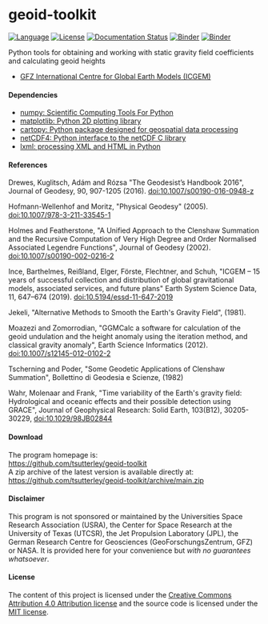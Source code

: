 geoid-toolkit
=============

[![Language](https://img.shields.io/badge/python-v3.7-green.svg)](https://www.python.org/)
[![License](https://img.shields.io/badge/license-MIT-green.svg)](https://github.com/tsutterley/geoid-toolkit/blob/main/LICENSE)
[![Documentation Status](https://readthedocs.org/projects/geoid-toolkit/badge/?version=latest)](https://read-grace-harmonics.readthedocs.io/projects/geoid-toolkit/en/latest/?badge=latest)
[![Binder](https://mybinder.org/badge_logo.svg)](https://mybinder.org/v2/gh/tsutterley/geoid-toolkit/main)
[![Binder](https://binder.pangeo.io/badge.svg)](https://binder.pangeo.io/v2/gh/tsutterley/geoid-toolkit/main)

Python tools for obtaining and working with static gravity field coefficients
and calculating geoid heights

- [GFZ International Centre for Global Earth Models (ICGEM)](http://icgem.gfz-potsdam.de)

#### Dependencies
- [numpy: Scientific Computing Tools For Python](https://www.numpy.org)
- [matplotlib: Python 2D plotting library](https://matplotlib.org)
- [cartopy: Python package designed for geospatial data processing](https://scitools.org.uk/cartopy)
- [netCDF4: Python interface to the netCDF C library](https://unidata.github.io/netcdf4-python/)
- [lxml: processing XML and HTML in Python](https://pypi.python.org/pypi/lxml)

#### References
Drewes, Kuglitsch, Ad&aacute;m and R&oacute;zsa "The Geodesist’s Handbook 2016",
Journal of Geodesy, 90, 907-1205 (2016).
[doi:10.1007/s00190-016-0948-z](https://doi.org/10.1007/s00190-016-0948-z)

Hofmann-Wellenhof and Moritz, "Physical Geodesy" (2005).
[doi:10.1007/978-3-211-33545-1](https://doi.org/10.1007/978-3-211-33545-1)

Holmes and Featherstone, "A Unified Approach to the Clenshaw Summation and
the Recursive Computation of Very High Degree and Order Normalised
Associated Legendre Functions", Journal of Geodesy (2002).
[doi:10.1007/s00190-002-0216-2](https://doi.org/10.1007/s00190-002-0216-2)

Ince, Barthelmes, Rei&szlig;land, Elger, F&ouml;rste, Flechtner, and Schuh,
"ICGEM – 15 years of successful collection and distribution of global
gravitational models, associated services, and future plans"
Earth System Science Data, 11, 647–674 (2019).
[doi:10.5194/essd-11-647-2019](https://doi.org/10.5194/essd-11-647-2019)

Jekeli, "Alternative Methods to Smooth the Earth's Gravity Field", (1981).

Moazezi and Zomorrodian, "GGMCalc a software for calculation of the geoid
undulation and the height anomaly using the iteration method, and
classical gravity anomaly", Earth Science Informatics (2012).
[doi:10.1007/s12145-012-0102-2](https://doi.org/10.1007/s12145-012-0102-2)

Tscherning and Poder, "Some Geodetic Applications of Clenshaw Summation",
Bollettino di Geodesia e Scienze, (1982)

Wahr, Molenaar and Frank, "Time variability of the Earth's gravity field:
Hydrological and oceanic effects and their possible detection using
GRACE", Journal of Geophysical Research: Solid Earth, 103(B12),
30205-30229, [doi:10.1029/98JB02844](https://doi.org/10.1029/98JB02844)

#### Download
The program homepage is:  
https://github.com/tsutterley/geoid-toolkit  
A zip archive of the latest version is available directly at:  
https://github.com/tsutterley/geoid-toolkit/archive/main.zip  

#### Disclaimer
This program is not sponsored or maintained by the Universities Space Research Association (USRA), the Center for Space Research at the University of Texas (UTCSR), the Jet Propulsion Laboratory (JPL), the German Research Centre for Geosciences (GeoForschungsZentrum, GFZ) or NASA.  It is provided here for your convenience but _with no guarantees whatsoever_.

#### License
The content of this project is licensed under the [Creative Commons Attribution 4.0 Attribution license](https://creativecommons.org/licenses/by/4.0/) and the source code is licensed under the [MIT license](LICENSE).

